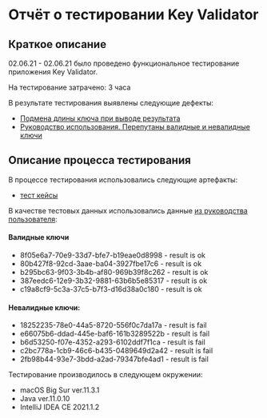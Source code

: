 # Отчёт о тестировании Key Validator

## Краткое описание

02.06.21 - 02.06.21 было проведено функциональное тестирование приложения Key Validator.

На тестирование затрачено: 3 часа

В результате тестирования выявлены следующие дефекты:
* [Подмена длины ключа при выводе результата](https://github.com/krisstallino/Validator-hw1.1/issues/1#issue-909518872)
* [Руководство использования. Перепутаны валидные и невалидные ключи](https://github.com/krisstallino/Validator-hw1.1/issues/2#issue-909553577)


## Описание процесса тестирования

В процессе тестирования использовались следующие артефакты:
* [тест кейсы](https://docs.google.com/spreadsheets/d/1Q5VMujk7q-Xc6RHxt-UnK2tmnoAbK1YCf8oAa_Qt70I/edit?usp=sharing)

В качестве тестовых данных использовались данные [из руководства пользователя](https://github.com/netology-code/javaqa-homeworks/blob/master/intro/user-manual.md):
#### Валидные ключи
* 8f05e6a7-70e9-33d7-bfe7-b19eae0d8998 - result is ok
* 80b427f8-92cd-3aae-ba04-3927fbe17c6 - result is ok  
* b295bc63-9f03-3b4b-af80-969b39f8c262 - result is ok  
* 387eedc6-12e9-3b32-9881-63b6b5e85317 - result is ok  
* c19a8cf9-5c3a-37c5-b7f3-d16d38a0c180 - result is ok  
#### Невалидные ключи:
* 18252235-78e0-44a5-8720-556f0c7da17a - result is fail  
* e66075b6-ddad-445e-baf6-161b3289522b - result is fail  
* b6d53250-f07e-4352-a293-6102ddf7f1ca - result is fail  
* c2bc778a-1cb9-46c6-b435-0489649d2a42 - result is fail  
* 2fb98b44-93e7-3bdd-a2ad-79347bfe4ad1 - result is fail  

Тестирование производилось в следующем окружении:
* macOS Big Sur ver.11.3.1
* Java ver.11.0.10
* IntelliJ IDEA CE 2021.1.2
